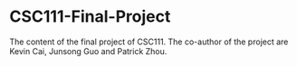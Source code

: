 # CSC111-Final-Project
The content of the final project of CSC111.
The co-author of the project are Kevin Cai, Junsong Guo and  Patrick Zhou.
